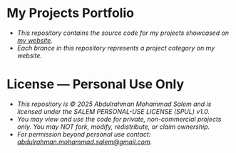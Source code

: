 # My Projects Portfolio
- *This repository contains the source code for my projects showcased on [my website](https://abdulrahmanmohammadsalem.github.io/).*
- *Each brance in this repository represents a project category on my website.*

# License — Personal Use Only
- *This repository is © 2025 Abdulrahman Mohammad Salem and is licensed under the SALEM PERSONAL-USE LICENSE (SPUL) v1.0.*
- *You may view and use the code for private, non-commercial projects only. You may NOT fork, modify, redistribute, or claim ownership.*
- *For permission beyond personal use contact: abdulrahman.mohammad.salem@gmail.com.*
